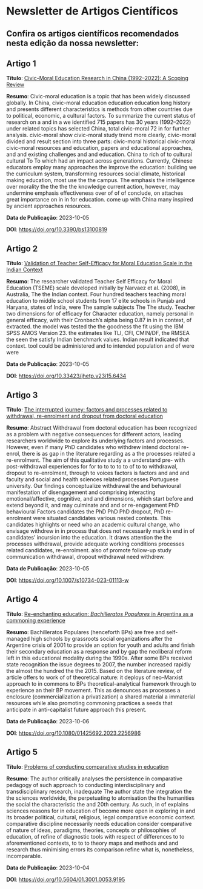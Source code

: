 # Newsletter de Artigos Científicos

## Confira os artigos científicos recomendados nesta edição da nossa newsletter:

## Artigo 1
**Título**: [Civic-Moral Education Research in China (1992–2022): A Scoping Review](https://doi.org/10.3390/bs13100819)

**Resumo**: Civic-moral education is a topic that has been widely discussed globally. In China, civic-moral education education education long history and presents different characteristics is methods from other countries due to political, economic, a cultural factors. To summarize the current status of research on a and in a we identified 715 papers has 30 years (1992–2022) under related topics has selected China, total civic-moral 72 in for further analysis. civic-moral show civic-moral study trend more clearly, civic-moral divided and result section into three parts: civic-moral historical civic-moral civic-moral resources and education, papers and educational approaches, and and existing challenges and and education. China to rich of to cultural cultural To To which had an impact across generations. Currently, Chinese educators employ many approaches the improve the education: building we the curriculum system, transforming resources social climate, historical making education, most use the the campus. The emphasis the intelligence over morality the the the the knowledge current action, however, may undermine emphasis effectiveness over of of of conclude, on attaches great importance on in in for education. come up with China many inspired by ancient approaches resources.

**Data de Publicação**: 2023-10-05

**DOI**: https://doi.org/10.3390/bs13100819

## Artigo 2
**Título**: [Validation of Teacher Self-Efficacy for Moral Education Scale in the Indian Context](https://doi.org/10.33423/jhetp.v23i15.6434)

**Resumo**: The researcher validated Teacher Self Efficacy for Moral Education (TSEME) scale developed initially by Narvaez et al. (2008), in Australia, The the Indian context. Four hundred teachers teaching moral education to middle school students from 17 elite schools in Punjab and Haryana, states of India, were The sample subjects The The study. Teacher two dimensions for of efficacy for Character education, namely personal in general efficacy, with their Cronbach’s alpha being 0.87 in in in context, of extracted. the model was tested the the goodness the fit using the IBM SPSS AMOS Version 23. the estimates like TLI, CFI, CMIN/DF, the RMSEA the seen the satisfy Indian benchmark values. Indian result indicated that context. tool could be administered and to intended population and of were were

**Data de Publicação**: 2023-10-05

**DOI**: https://doi.org/10.33423/jhetp.v23i15.6434

## Artigo 3
**Título**: [The interrupted journey: factors and processes related to withdrawal, re-enrolment and dropout from doctoral education](https://doi.org/10.1007/s10734-023-01113-w)

**Resumo**: Abstract Withdrawal from doctoral education has been recognized as a problem with negative consequences for different actors, leading researchers worldwide to explore its underlying factors and processes. However, even if many PhD candidates who withdrew intend doctoral re-enrol, there is as gap in the literature regarding as a the processes related a re-enrolment. The aim of this qualitative study a a understand pre- with post-withdrawal experiences for for to to to to to of to to withdrawal, dropout to re-enrolment, through to voices factors is factors and and and faculty and social and health sciences related processes Portuguese university. Our findings conceptualize withdrawal the and behavioural manifestation of disengagement and comprising interacting emotional/affective, cognitive, and and dimensions, which start before and extend beyond it, and may culminate and and or re-engagement PhD behavioural Factors candidates the PhD PhD PhD dropout, PhD re-enrolment were situated candidates various nested contexts. This candidates highlights or need who an academic cultural change, who envisage withdrew in in process that does not necessarily mark in end in of candidates’ incursion into the education. It draws attention the the processes withdrawal, provide adequate working conditions processes related candidates, re-enrolment. also of promote follow-up study communication withdrawal, dropout withdrawal need withdrew.

**Data de Publicação**: 2023-10-05

**DOI**: https://doi.org/10.1007/s10734-023-01113-w

## Artigo 4
**Título**: [Re-enchanting education: <i>Bachilleratos Populares</i> in Argentina as a commoning experience](https://doi.org/10.1080/01425692.2023.2256986)

**Resumo**: Bachilleratos Populares (henceforth BPs) are free and self-managed high schools by grassroots social organizations after the Argentine crisis of 2001 to provide an option for youth and adults and finish their secondary education as a response and by gap the neoliberal reform left in this educational modality during the 1990s. After some BPs received state recognition the issue degrees to 2007, the number increased rapidly the almost the hundred the the 2015. Based on the literature review, of article offers to work of of theoretical nature: it deploys of neo-Marxist approach to in commons to BPs theoretical-analytical framework through to experience an their BP movement. This as denounces as processes a enclosure (commercialization a privatization) a shared material a immaterial resources while also promoting commoning practices a seeds that anticipate in anti-capitalist future approach this present.

**Data de Publicação**: 2023-10-06

**DOI**: https://doi.org/10.1080/01425692.2023.2256986

## Artigo 5
**Título**: [Problems of conducting comparative studies in education](https://doi.org/10.5604/01.3001.0053.9195)

**Resumo**: The author critically analyses the persistence in comparative pedagogy of such approach to conducting interdisciplinary and transdisciplinary research, inadequate The author state the integration the the sciences worldwide, the perpetuating to atomisation the the humanities the social the characteristic the and 20th century. As such, in of explains sciences reasons for in education of become more open in exploring in and its broader political, cultural, religious, legal comparative economic context. comparative discipline necessarily needs education consider comparative of nature of ideas, paradigms, theories, concepts or philosophies of education, of refine of diagnostic tools with respect of differences to to aforementioned contexts, to to to theory maps and methods and and research thus minimising errors its comparison refine what is, nonetheless, incomparable.

**Data de Publicação**: 2023-10-04

**DOI**: https://doi.org/10.5604/01.3001.0053.9195

